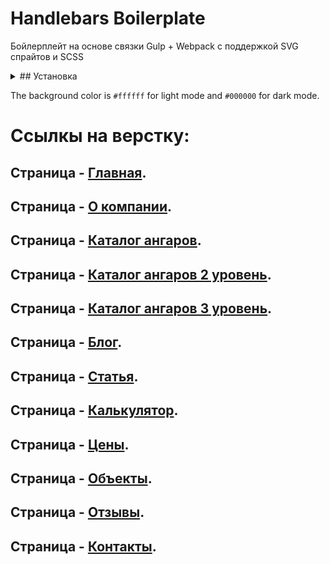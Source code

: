 # Handlebars Boilerplate
Бойлерплейт на основе связки Gulp + Webpack с поддержкой SVG спрайтов и SCSS

<details>
  <summary>## Установка</summary>

  Установить Node JS, затем выполнить команду:

  ```bash
  npm install
  ```

  ## Использование

В режиме разработки:

```bash
npm run dev
```
В продакшен режиме:

```bash
npm run build
```
</details>

The background color is `#ffffff` for light mode and `#000000` for dark mode.
# Ссылкы на верстку:
## Страница - [Главная](https://eduardoalparov.github.io/accent-Hangar/).

## Страница - [О компании](https://eduardoalparov.github.io/accent-Hangar/about.html).

## Страница - [Каталог ангаров](https://eduardoalparov.github.io/accent-Hangar/catalog-main.html).

## Страница - [Каталог ангаров 2 уровень](https://eduardoalparov.github.io/accent-Hangar/catalog-item.html).

## Страница - [Каталог ангаров 3 уровень](https://eduardoalparov.github.io/accent-Hangar/catalog-single.html).

## Страница - [Блог](https://eduardoalparov.github.io/accent-Hangar/blog.html).

## Страница - [Cтатья](https://eduardoalparov.github.io/accent-Hangar/article.html).

## Страница - [Калькулятор](https://eduardoalparov.github.io/accent-Hangar/calculator.html).

## Страница - [Цены](https://eduardoalparov.github.io/accent-Hangar/prices.html).

## Страница - [Объекты](https://eduardoalparov.github.io/accent-Hangar/objects.html).

## Страница - [Отзывы](https://eduardoalparov.github.io/accent-Hangar/reviews.html).

## Страница - [Контакты](https://eduardoalparov.github.io/accent-Hangar/contacts.html).
